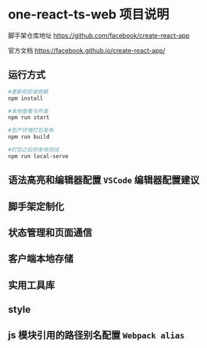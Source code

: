 <!--
 * @LastEditors: Mark
 * @Description: In User Settings Edit
 * @Author: Mark
 * @Date: 2019-03-13 22:11:01
 * @LastEditTime: 2019-05-01 02:20:02
 * @LastEdit : 新增路由匹配机制
 -->

# one-react-ts-web 项目说明

脚手架仓库地址 <https://github.com/facebook/create-react-app>

官方文档 <https://facebook.github.io/create-react-app/>

## 运行方式

```bash
#更新和安装依赖
npm install

#本地查看与开发
npm run start

#生产环境打包发布
npm run build

#打包之后的本地测试
npm run local-serve

```

## 语法高亮和编辑器配置 `VSCode` 编辑器配置建议

## 脚手架定制化

## 状态管理和页面通信

## 客户端本地存储

## 实用工具库

## style

## js 模块引用的路径别名配置 `Webpack alias`
